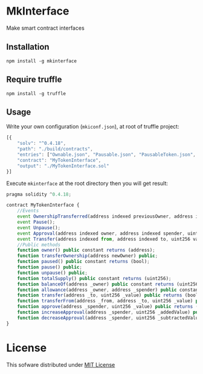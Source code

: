 # MkInterface

Make smart contract interfaces

## Installation

```
npm install -g mkinterface
```

## Require truffle

```
npm install -g truffle
```

## Usage

Write your own configuration (`mkiconf.json`), at root of truffle project:
```javascript
[{
    "solv": "^0.4.18",
    "path": "./build/contracts",
    "entries": ["Ownable.json", "Pausable.json", "PausableToken.json", "ERC20.json", "ERC20Basic.json", "StandardToken.json"],
    "contract": "MyTokenInterface",
    "output": "./MyTokenInterface.sol"
}]
```
Execute `mkinterface` at the root directory then you will get result:
```javascript
pragma solidity ^0.4.18;

contract MyTokenInterface {
    //Events
    event OwnershipTransferred(address indexed previousOwner, address indexed newOwner);
    event Pause();
    event Unpause();
    event Approval(address indexed owner, address indexed spender, uint256 value);
    event Transfer(address indexed from, address indexed to, uint256 value);
    //Public methods
    function owner() public constant returns (address);
    function transferOwnership(address newOwner) public;
    function paused() public constant returns (bool);
    function pause() public;
    function unpause() public;
    function totalSupply() public constant returns (uint256);
    function balanceOf(address _owner) public constant returns (uint256 balance);
    function allowance(address _owner, address _spender) public constant returns (uint256);
    function transfer(address _to, uint256 _value) public returns (bool);
    function transferFrom(address _from, address _to, uint256 _value) public returns (bool);
    function approve(address _spender, uint256 _value) public returns (bool);
    function increaseApproval(address _spender, uint256 _addedValue) public returns (bool success);
    function decreaseApproval(address _spender, uint256 _subtractedValue) public returns (bool success);
}
```

# License

This sofware distributed under [MIT License](https://github.com/chiro-hiro/mkinterface/blob/master/LICENSE)